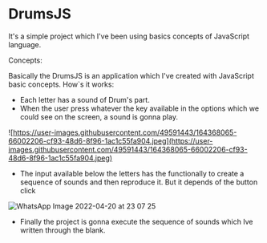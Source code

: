 
# DrumsJS

It's a simple project which I've been using basics concepts of JavaScript language.

Concepts:

Basically the DrumsJS is an application which I've created with JavaScript basic concepts.  How`s it works:

- Each letter has a sound of Drum's part.
- When the user press whatever the key available in the options which we could see on the screen, a sound is gonna play.

![https://user-images.githubusercontent.com/49591443/164368065-66002206-cf93-48d6-8f96-1ac1c55fa904.jpeg](https://user-images.githubusercontent.com/49591443/164368065-66002206-cf93-48d6-8f96-1ac1c55fa904.jpeg)

- The input available below the letters has the functionally to create a sequence of sounds and then reproduce it. But it depends of the button click

![WhatsApp Image 2022-04-20 at 23 07 25](https://user-images.githubusercontent.com/49591443/164368431-bef2b537-ccb6-4df0-b101-1625e60fb5bc.jpeg)

- Finally the project is gonna execute the sequence of sounds which Ive written through the blank. 
